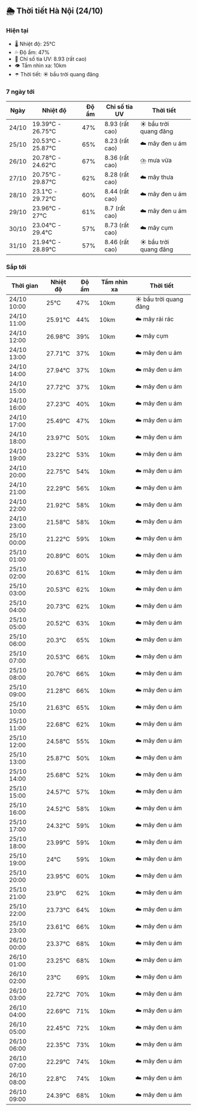 ## 🌦️ Thời tiết Hà Nội (24/10)

### Hiện tại

- 🌡️ Nhiệt độ: 25℃
- 💦 Độ ẩm: 47%
- 🌟 Chỉ số tia UV: 8.93 (rất cao)
- 👁️ Tầm nhìn xa: 10km
- ☂️ Thời tiết: ☀️ bầu trời quang đãng

### 7 ngày tới

| Ngày | Nhiệt độ | Độ ẩm | Chỉ số tia UV | Thời tiết |
| --- | --- | --- | --- | --- |
| 24/10 | 19.39℃ - 26.75℃ | 47% | 8.93 (rất cao) | ☀️ bầu trời quang đãng |
| 25/10 | 20.53℃ - 25.87℃ | 65% | 8.23 (rất cao) | ☁️ mây đen u ám |
| 26/10 | 20.78℃ - 24.62℃ | 67% | 8.36 (rất cao) | ⛈️ mưa vừa |
| 27/10 | 20.75℃ - 29.87℃ | 62% | 8.28 (rất cao) | ☁️ mây thưa |
| 28/10 | 23.1℃ - 29.72℃ | 60% | 8.44 (rất cao) | ☁️ mây đen u ám |
| 29/10 | 23.96℃ - 27℃ | 61% | 8.7 (rất cao) | ☁️ mây đen u ám |
| 30/10 | 23.04℃ - 29.4℃ | 57% | 8.73 (rất cao) | ☁️ mây cụm |
| 31/10 | 21.94℃ - 28.89℃ | 57% | 8.46 (rất cao) | ☀️ bầu trời quang đãng |

### Sắp tới

| Thời gian | Nhiệt độ | Độ ẩm | Tầm nhìn xa | Thời tiết |
| --- | --- | --- | --- | --- |
| 24/10 10:00 | 25℃ | 47% | 10km | ☀️ bầu trời quang đãng |
| 24/10 11:00 | 25.91℃ | 44% | 10km | ☁️ mây rải rác |
| 24/10 12:00 | 26.98℃ | 39% | 10km | ☁️ mây cụm |
| 24/10 13:00 | 27.71℃ | 37% | 10km | ☁️ mây đen u ám |
| 24/10 14:00 | 27.94℃ | 37% | 10km | ☁️ mây đen u ám |
| 24/10 15:00 | 27.72℃ | 37% | 10km | ☁️ mây đen u ám |
| 24/10 16:00 | 27.23℃ | 40% | 10km | ☁️ mây đen u ám |
| 24/10 17:00 | 25.49℃ | 47% | 10km | ☁️ mây đen u ám |
| 24/10 18:00 | 23.97℃ | 50% | 10km | ☁️ mây đen u ám |
| 24/10 19:00 | 23.22℃ | 53% | 10km | ☁️ mây đen u ám |
| 24/10 20:00 | 22.75℃ | 54% | 10km | ☁️ mây đen u ám |
| 24/10 21:00 | 22.29℃ | 56% | 10km | ☁️ mây đen u ám |
| 24/10 22:00 | 21.92℃ | 58% | 10km | ☁️ mây đen u ám |
| 24/10 23:00 | 21.58℃ | 58% | 10km | ☁️ mây đen u ám |
| 25/10 00:00 | 21.22℃ | 59% | 10km | ☁️ mây đen u ám |
| 25/10 01:00 | 20.89℃ | 60% | 10km | ☁️ mây đen u ám |
| 25/10 02:00 | 20.63℃ | 61% | 10km | ☁️ mây đen u ám |
| 25/10 03:00 | 20.53℃ | 62% | 10km | ☁️ mây đen u ám |
| 25/10 04:00 | 20.73℃ | 62% | 10km | ☁️ mây đen u ám |
| 25/10 05:00 | 20.52℃ | 63% | 10km | ☁️ mây đen u ám |
| 25/10 06:00 | 20.3℃ | 65% | 10km | ☁️ mây đen u ám |
| 25/10 07:00 | 20.53℃ | 66% | 10km | ☁️ mây đen u ám |
| 25/10 08:00 | 20.76℃ | 66% | 10km | ☁️ mây đen u ám |
| 25/10 09:00 | 21.28℃ | 66% | 10km | ☁️ mây đen u ám |
| 25/10 10:00 | 21.63℃ | 65% | 10km | ☁️ mây đen u ám |
| 25/10 11:00 | 22.68℃ | 62% | 10km | ☁️ mây đen u ám |
| 25/10 12:00 | 24.58℃ | 55% | 10km | ☁️ mây đen u ám |
| 25/10 13:00 | 25.87℃ | 50% | 10km | ☁️ mây đen u ám |
| 25/10 14:00 | 25.68℃ | 52% | 10km | ☁️ mây đen u ám |
| 25/10 15:00 | 24.57℃ | 57% | 10km | ☁️ mây đen u ám |
| 25/10 16:00 | 24.52℃ | 58% | 10km | ☁️ mây đen u ám |
| 25/10 17:00 | 24.32℃ | 59% | 10km | ☁️ mây đen u ám |
| 25/10 18:00 | 23.99℃ | 59% | 10km | ☁️ mây đen u ám |
| 25/10 19:00 | 24℃ | 59% | 10km | ☁️ mây đen u ám |
| 25/10 20:00 | 23.95℃ | 60% | 10km | ☁️ mây đen u ám |
| 25/10 21:00 | 23.9℃ | 62% | 10km | ☁️ mây đen u ám |
| 25/10 22:00 | 23.73℃ | 64% | 10km | ☁️ mây đen u ám |
| 25/10 23:00 | 23.61℃ | 66% | 10km | ☁️ mây đen u ám |
| 26/10 00:00 | 23.37℃ | 68% | 10km | ☁️ mây đen u ám |
| 26/10 01:00 | 23.25℃ | 68% | 10km | ☁️ mây đen u ám |
| 26/10 02:00 | 23℃ | 69% | 10km | ☁️ mây đen u ám |
| 26/10 03:00 | 22.72℃ | 70% | 10km | ☁️ mây đen u ám |
| 26/10 04:00 | 22.69℃ | 71% | 10km | ☁️ mây đen u ám |
| 26/10 05:00 | 22.45℃ | 72% | 10km | ☁️ mây đen u ám |
| 26/10 06:00 | 22.35℃ | 73% | 10km | ☁️ mây đen u ám |
| 26/10 07:00 | 22.29℃ | 74% | 10km | ☁️ mây đen u ám |
| 26/10 08:00 | 22.8℃ | 74% | 10km | ☁️ mây đen u ám |
| 26/10 09:00 | 24.39℃ | 68% | 10km | ☁️ mây đen u ám |

